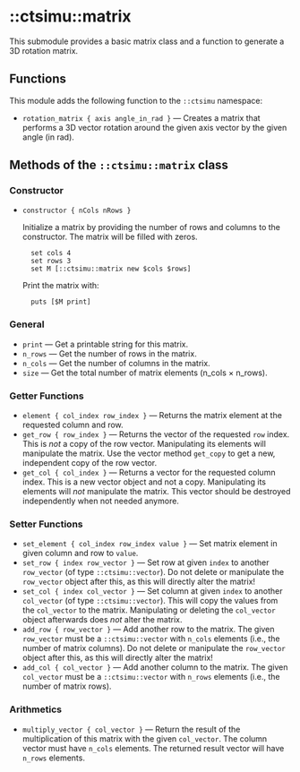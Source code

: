 # ::ctsimu::matrix
This submodule provides a basic matrix class and a function to generate a 3D rotation matrix.

## Functions

This module adds the following function to the `::ctsimu` namespace:

* `rotation_matrix { axis angle_in_rad }` — Creates a matrix that performs a 3D vector rotation around the given axis vector by the given angle (in rad).

## Methods of the `::ctsimu::matrix` class

### Constructor

* `constructor { nCols nRows }`

    Initialize a matrix by providing the number of rows and columns to the constructor. The matrix will be filled with zeros.

        set cols 4
        set rows 3
        set M [::ctsimu::matrix new $cols $rows]

    Print the matrix with:

        puts [$M print]

### General

* `print` — Get a printable string for this matrix.
* `n_rows` — Get the number of rows in the matrix.
* `n_cols` — Get the number of columns in the matrix.
* `size` — Get the total number of matrix elements (n_cols × n_rows).

### Getter Functions

* `element { col_index row_index }` — Returns the matrix element at the requested column and row.
* `get_row { row_index }` — Returns the vector of the requested `row` index. This is *not* a copy of the row vector. Manipulating its elements will manipulate the matrix. Use the vector method `get_copy` to get a new, independent copy of the row vector.
* `get_col { col_index }` — Returns a vector for the requested column index. This is a new vector object and not a copy. Manipulating its elements will *not* manipulate the matrix. This vector should be destroyed independently when not needed anymore.

### Setter Functions

* `set_element { col_index row_index value }` — Set matrix element in given column and row to `value`.
* `set_row { index row_vector }` — Set row at given `index` to another `row_vector` (of type `::ctsimu::vector`). Do not delete or manipulate the `row_vector` object after this, as this will directly alter the matrix!
* `set_col { index col_vector }` — Set column at given `index` to another `col_vector` (of type `::ctsimu::vector`). This will copy the values from the `col_vector` to the matrix. Manipulating or deleting the `col_vector` object afterwards does *not* alter the matrix.
* `add_row { row_vector }` — Add another row to the matrix. The given `row_vector` must be a `::ctsimu::vector` with `n_cols` elements (i.e., the number of matrix columns). Do not delete or manipulate the `row_vector` object after this, as this will directly alter the matrix!
* `add_col { col_vector }` — Add another column to the matrix. The given `col_vector` must be a `::ctsimu::vector` with `n_rows` elements (i.e., the number of matrix rows).

### Arithmetics

* `multiply_vector { col_vector }` — Return the result of the multiplication of this matrix with the given `col_vector`. The column vector must have `n_cols` elements. The returned result vector will have `n_rows` elements.